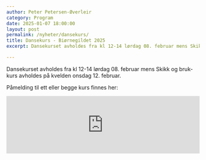 ```yaml
---
author: Peter Petersen-Øverleir
category: Program
date: 2025-01-07 18:00:00
layout: post
permalink: /nyheter/dansekurs/
title: Dansekurs - Biørnegildet 2025
excerpt: Dansekurset avholdes fra kl 12-14 lørdag 08. februar mens Skikk og bruk-kurs avholdes på kvelden onsdag 12. februar.

---
```


Dansekurset avholdes fra kl 12-14 lørdag 08. februar mens Skikk og bruk-kurs avholdes på kvelden onsdag 12. februar.

Påmelding til ett eller begge kurs finnes her:

<script type="text/javascript" src="https://nettskjema.no/static/js/external-embedding.js"></script><iframe class="nettskjema-iframe" src="https://nettskjema.no/a/bg25kurs?embed=1" title="Biørneballet 2025" frameborder="0" width="100%" id="skjema"></iframe>
